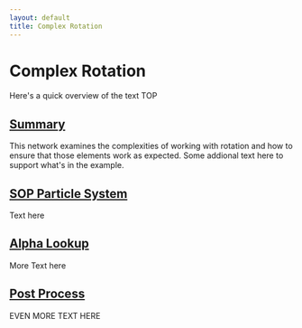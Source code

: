 ```yaml
---
layout: default
title: Complex Rotation
---
```


# Complex Rotation

Here's a quick overview of the text TOP

## [Summary](#1)  
This network examines the complexities of working with rotation and how to ensure that those elements work as expected. Some addional text here to support what's in the example. 

## [SOP Particle System](#2)  
Text here

## [Alpha Lookup](#3)  
More Text here

## [Post Process](#4)  
EVEN MORE TEXT HERE
